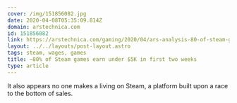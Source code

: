 ```yaml
---
cover: /img/151856082.jpg
date: 2020-04-08T05:35:09.814Z
domain: arstechnica.com
id: 151856082
link: https://arstechnica.com/gaming/2020/04/ars-analysis-80-of-steam-games-earn-under-5k-in-first-two-weeks/
layout: ../../layouts/post-layout.astro
tags: steam, wages, games
title: ~80% of Steam games earn under $5K in first two weeks
type: article
---
```


It also appears no one makes a living on Steam, a platform built upon a race to the bottom of sales.
